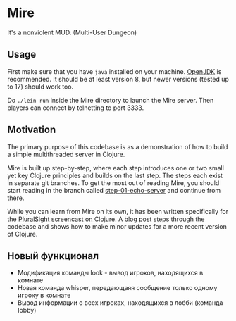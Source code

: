 # Mire

It's a nonviolent MUD. (Multi-User Dungeon)

## Usage

First make sure that you have `java` installed on your
machine. [OpenJDK](https://adoptopenjdk.net) is recommended. It should
be at least version 8, but newer versions (tested up to 17) should work too.

Do `./lein run` inside the Mire directory to launch the Mire
server. Then players can connect by telnetting to port 3333.

## Motivation

The primary purpose of this codebase is as a demonstration of how to
build a simple multithreaded server in Clojure.

Mire is built up step-by-step, where each step introduces one or two
small yet key Clojure principles and builds on the last step. The
steps each exist in separate git branches. To get the most out of
reading Mire, you should start reading in the branch called
[step-01-echo-server](http://github.com/technomancy/mire/tree/01-echo-server)
and continue from there.

While you can learn from Mire on its own, it has been written
specifically for the [PluralSight screencast on
Clojure](https://www.pluralsight.com/courses/functional-programming-clojure).
A [blog post](https://technomancy.us/136) steps through the codebase
and shows how to make minor updates for a more recent version of Clojure.

## Новый функционал

- Модификация команды look - вывод игроков, находящихся в комнате
- Новая команда whisper, передающаяя сообщение только одному игроку в комнате
- Вывод информации о всех игроках, находящихся в лобби (команда lobby)
